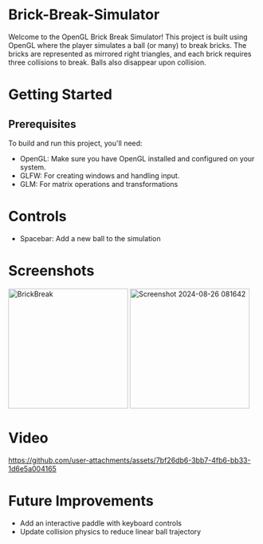 # Brick-Break-Simulator
Welcome to the OpenGL Brick Break Simulator! This project is built using OpenGL where the player simulates a ball (or many) to break bricks. The bricks are represented as mirrored right triangles, and each brick requires three collisions to break. Balls also disappear upon collision.

# Getting Started
## Prerequisites
To build and run this project, you'll need:

- OpenGL: Make sure you have OpenGL installed and configured on your system. <br>
- GLFW: For creating windows and handling input. <br>
- GLM: For matrix operations and transformations <br>

# Controls
- Spacebar: Add a new ball to the simulation

# Screenshots
<img width="240" alt="BrickBreak" src="https://github.com/user-attachments/assets/59724133-a2fd-4288-9539-7b1b2452e79a">

<img width="240" alt="Screenshot 2024-08-26 081642" src="https://github.com/user-attachments/assets/868719ef-5335-4f77-a0e7-aeef6deb4690">

# Video
https://github.com/user-attachments/assets/7bf26db6-3bb7-4fb6-bb33-1d6e5a004165

# Future Improvements
- Add an interactive paddle with keyboard controls
- Update collision physics to reduce linear ball trajectory 
